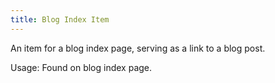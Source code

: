 ```yaml
---
title: Blog Index Item
---
```


An item for a blog index page, serving as a link to a blog post.

Usage: Found on blog index page.
